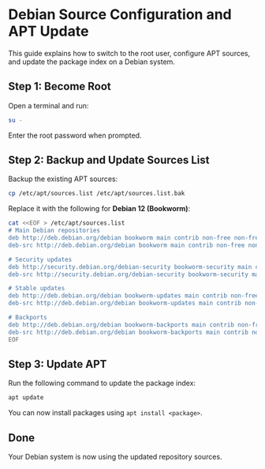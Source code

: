 # Debian Source Configuration and APT Update

This guide explains how to switch to the root user, configure APT sources, and update the package index on a Debian system.

## Step 1: Become Root

Open a terminal and run:

```bash
su -
```

Enter the root password when prompted.

## Step 2: Backup and Update Sources List

Backup the existing APT sources:

```bash
cp /etc/apt/sources.list /etc/apt/sources.list.bak
```

Replace it with the following for **Debian 12 (Bookworm)**:

```bash
cat <<EOF > /etc/apt/sources.list
# Main Debian repositories
deb http://deb.debian.org/debian bookworm main contrib non-free non-free-firmware
deb-src http://deb.debian.org/debian bookworm main contrib non-free non-free-firmware

# Security updates
deb http://security.debian.org/debian-security bookworm-security main contrib non-free non-free-firmware
deb-src http://security.debian.org/debian-security bookworm-security main contrib non-free non-free-firmware

# Stable updates
deb http://deb.debian.org/debian bookworm-updates main contrib non-free non-free-firmware
deb-src http://deb.debian.org/debian bookworm-updates main contrib non-free non-free-firmware

# Backports
deb http://deb.debian.org/debian bookworm-backports main contrib non-free non-free-firmware
deb-src http://deb.debian.org/debian bookworm-backports main contrib non-free non-free-firmware
EOF
```

## Step 3: Update APT

Run the following command to update the package index:

```bash
apt update
```

You can now install packages using `apt install <package>`.

## Done

Your Debian system is now using the updated repository sources.
